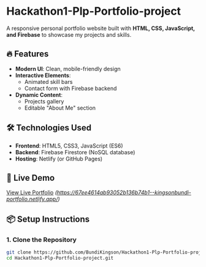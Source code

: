 # Hackathon1-Plp-Portfolio-project

A responsive personal portfolio website built with **HTML, CSS, JavaScript, and Firebase** to showcase my projects and skills.

## 🔥 Features

- **Modern UI**: Clean, mobile-friendly design
- **Interactive Elements**:  
  - Animated skill bars  
  - Contact form with Firebase backend
- **Dynamic Content**:  
  - Projects gallery  
  - Editable "About Me" section

## 🛠️ Technologies Used

- **Frontend**: HTML5, CSS3, JavaScript (ES6)
- **Backend**: Firebase Firestore (NoSQL database)
- **Hosting**: Netlify (or GitHub Pages)

## 🚀 Live Demo

[View Live Portfolio](https://your-portfolio.netlify.app) *(https://67ee4614ab93052b136b74b1--kingsonbundi-portfolio.netlify.app/)*

## 📦 Setup Instructions

### 1. Clone the Repository
```bash
git clone https://github.com/BundiKingson/Hackathon1-Plp-Portfolio-project.git
cd Hackathon1-Plp-Portfolio-project.git
